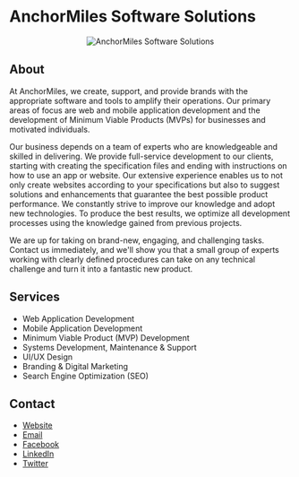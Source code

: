 # AnchorMiles Software Solutions

<div align='center'>
<img src='https://avatars.githubusercontent.com/u/138060993?s=200&v=4' alt='AnchorMiles Software Solutions' />
</div>

## About

At AnchorMiles, we create, support, and provide brands with the appropriate software and tools to amplify their operations. Our primary areas of focus are web and mobile application development and the development of Minimum Viable Products (MVPs) for businesses and motivated individuals.

Our business depends on a team of experts who are knowledgeable and skilled in delivering. We provide full-service development to our clients, starting with creating the specification files and ending with instructions on how to use an app or website. Our extensive experience enables us to not only create websites according to your specifications but also to suggest solutions and enhancements that guarantee the best possible product performance. We constantly strive to improve our knowledge and adopt new technologies. To produce the best results, we optimize all development processes using the knowledge gained from previous projects.

We are up for taking on brand-new, engaging, and challenging tasks. Contact us immediately, and we'll show you that a small group of experts working with clearly defined procedures can take on any technical challenge and turn it into a fantastic new product.

## Services

- Web Application Development
- Mobile Application Development
- Minimum Viable Product (MVP) Development
- Systems Development, Maintenance & Support
- UI/UX Design
- Branding & Digital Marketing
- Search Engine Optimization (SEO)

## Contact

- [Website](https://anchormiles.vercel.app/)
- [Email](mailto:getintouchdesk@gmail.com)
- [Facebook](https://www.facebook.com/AnchorMilesSoftware)
- [LinkedIn](https://www.linkedin.com/company/anchormiles)
- [Twitter](https://twitter.com/anchormiles)
